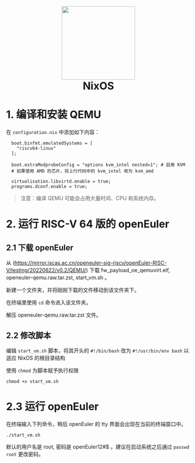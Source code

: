 
<h1 align="center">
  <img src="https://pic.lanta.cyou/img/nix-snowflake.svg" width="200">
  <br>NixOS<br>
</h1>

<div class="info">


# 1. 编译和安装 QEMU

在 `configuration.nix` 中添加如下内容：

```
  boot.binfmt.emulatedSystems = [
    "riscv64-linux"
  ];

  boot.extraModprobeConfig = "options kvm_intel nested=1"; # 启用 KVM
  # 如果使用 AMD 的芯片，将上行代码中的 kvm_intel 改为 kvm_amd

  virtualisation.libvirtd.enable = true;
  programs.dconf.enable = true;
```

> 注意：编译 QEMU 可能会占用大量时间、CPU 和系统内存。

# 2. 运行 RISC-V 64 版的 openEuler

## 2.1 下载 openEuler

从 (https://mirror.iscas.ac.cn/openeuler-sig-riscv/openEuler-RISC-V/testing/20220622/v0.2/QEMU/) 下载 fw_payload_oe_qemuvirt.elf, openeuler-qemu.raw.tar.zst, start_vm.sh 。

新建一个文件夹，并将刚刚下载的文件移动到该文件夹下。

在终端里使用 `cd` 命令进入该文件夹。

解压  openeuler-qemu.raw.tar.zst 文件。
  
## 2.2 修改脚本

编辑 `start_vm.sh` 脚本，将其开头的 `#!/bin/bash` 改为 `#!/usr/bin/env bash` 以适应 NixOS 的根目录结构

使用 `chmod` 为脚本赋予执行权限

```
chmod +x start_vm.sh
```

# 2.3 运行 openEuler

在终端输入下列命令，稍后 openEuler 的 tty 界面会出现在当前的终端窗口中。

```
./start_vm.sh
```

默认的用户名是 root, 密码是 openEuler12#$ 。建议在启动系统之后通过 `passwd root` 更改密码。
